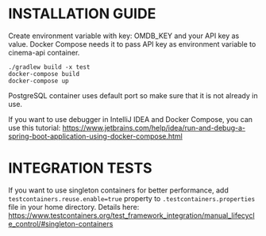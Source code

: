 # INSTALLATION GUIDE

Create environment variable with key: OMDB_KEY and your API key as value. Docker Compose needs it to pass API key as
environment variable to cinema-api container.

```
./gradlew build -x test
docker-compose build
docker-compose up
```

PostgreSQL container uses default port so make sure that it is not already in use.

If you want to use debugger in IntelliJ IDEA and Docker Compose, you can use this tutorial:
https://www.jetbrains.com/help/idea/run-and-debug-a-spring-boot-application-using-docker-compose.html

# INTEGRATION TESTS

If you want to use singleton containers for better performance, add `testcontainers.reuse.enable=true` property
to `.testcontainers.properties` file in your home directory. Details
here: https://www.testcontainers.org/test_framework_integration/manual_lifecycle_control/#singleton-containers
